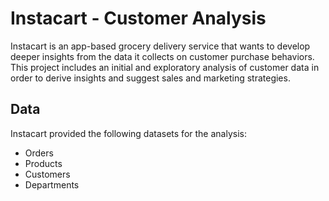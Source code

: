 # Instacart - Customer Analysis

Instacart is an app-based grocery delivery service that wants to develop deeper insights from the data it collects on customer purchase behaviors. This project includes an initial and exploratory analysis of customer data in order to derive insights and suggest sales and marketing strategies. 

## Data 

Instacart provided the following datasets for the analysis: 

* Orders
* Products
* Customers
* Departments
